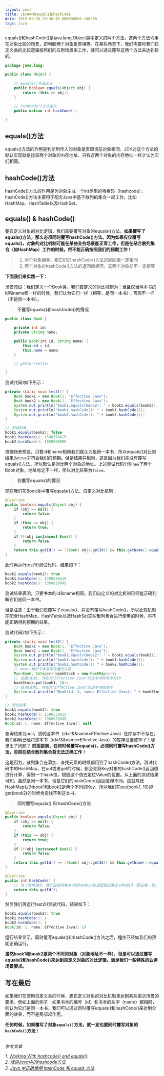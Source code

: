 ```yaml
---
layout: post
title: Java中的equals和hashCode
date: 2019-08-26 23:36:15.000000000 +08:00
tags: Java
---
```


equals()和hashCode()是java.lang.Object类中定义的两个方法，这两个方法均用在对象比较的场景，即判断两个对象是否相等。在某些场景下，我们需要将我们自定义类的比较逻辑按照们的应用场景来工作，就可以通过覆写这两个方法来达到目的。

```java
package java.lang;

public class Object {
    
    // equals()方法定义
    public boolean equals(Object obj) {
        return (this == obj);
    }
    
    // hashCode()方法定义
    public native int hashCode();

}
```

## equals()方法

equals()方法的作用是判断所传入的对象是否跟当前对象相同，JDK对这个方法的默认实现就是比较两个对象的内存地址，只有这两个对象的内存地址一样才认为它们相同。

## hashCode()方法

hashCode()方法的作用是为对象生成一个int类型的哈希码（hashcode），hashCode()方法主要用于配合Java中基于散列的集合一起工作，比如HashMap、HashTable以及HashSet。

## equals() & hashCode()

要自定义对象的对比逻辑，我们需要覆写对象的equals()方法。**如果覆写了equals()方法，那么必须同时覆写hashCode()方法。因为如果仅仅覆写equals()，对象的对比机制可能在某些业务场景能正常工作，但是在结合散列集合（如HashMap）工作的时候，将不能正确按照我们的预期工作！**

>1. 两个对象相等，那它们的hashCode()方法的返回值一定相同
>2. 两个对象的hashCode()方法的返回值相同，这两个对象却不一定相等

**下面我们来实践一下：**

场景预设：我们定义一个Book类，我们自定义的对比机制为：当且仅当两本书的id和name都一样的时候，我们认为它们一样（相等，是同一本书）；否则不一样（不是同一本书）。

>**不覆写equals()和hashCode()的情况**

```java
public class Book {

    private int id;
    private String name;

    public Book(int id, String name) {
        this.id = id;
        this.name = name;
    }

    // getter/setter

}
```

测试代码1如下所示：

```java
private static void test1() {
    Book book1 = new Book(1, "Effective Java");
    Book book2 = new Book(1, "Effective Java");
    System.out.println("book1.equals(book2): " + book1.equals(book2));
    System.out.println("book1.hashCode(): " + book1.hashCode());
    System.out.println("book2.hashCode(): " + book2.hashCode());
}

// 测试结果
book1.equals(book2): false
book1.hashCode(): 1590550415
book2.hashCode(): 1058025095
```

根据场景预设，只要id和name相同我们就认为是同一本书，所以equals()对比的结果为`true`才符合我们的预期。但是结果并相同，这是因为我们并没有覆写equals()方法，所以默认是对比两个对象的地址。上述测试代码分别`new`了两个Book对象，地址肯定不一样，所以对比结果为`false`。

>**仅覆写equals()的情况**

现在我们在Book类中覆写equals()方法，自定义对比机制：

```java
@Override
public boolean equals(Object obj) {
    if (obj == null) {
        return false;
    }
    if (this == obj) {
        return true;
    }
    if (!(obj instanceof Book)) {
        return false;
    }
    return this.getId() == ((Book) obj).getId() && this.getName().equals(((Book) obj).getName());
}
```

此时再运行test1()测试代码，结果如下：

```java
book1.equals(book2): true
book1.hashCode(): 1590550415
book2.hashCode(): 1058025095
```

测试结果表明，只要书本的id和name相同，我们自定义的对比机制已经能正确判断它们是同一本书。

但是注意：由于我们仅覆写了equals()，并没有覆写hashCode()，所以比较机制在配合HashMap、HashTable以及HashSet这些散列集合进行使用的时候，将不能正确得到预期的结果。

测试代码2如下所示：

```java
private static void test2() {
    Book book1 = new Book(1, "Effective Java");
    Book book2 = new Book(1, "Effective Java");
    System.out.println("book1.equals(book2): " + book1.equals(book2));
    System.out.println("book1.hashCode(): " + book1.hashCode());
    System.out.println("book2.hashCode(): " + book2.hashCode());
    // map——维护书本与库存量的关系
    Map<Book, Integer> bookStock = new HashMap<>();
    // 设置id为1，书名为"Effective Java"的这本书的库存为10
    bookStock.put(book1, 10);
    // 查询id为1，书名为"Effective Java"的这本书的库存
    System.out.println("Book[id: 1, name: Effective Java]: " + bookStock.get(book2));
}

// 测试结果
book1.equals(book2): true
book1.hashCode(): 1590550415
book2.hashCode(): 1058025095
Book[id: 1, name: Effective Java]： null
```

查询结果为null，说明这本书（id=1&&name=Effective Java）在库存中不存在。我们明明已经将这本书（id=1&&name=Effective Java）的库存设置成10了！哪里出了问题？
**前面提到，任何时候覆写equals()，必须同时覆写hashCode()方法，否则在结合散列集合将无法正确工作！**

<a>这是因为，散列集合在添加、查找元素的时候都用到了hashCode()方法。测试代码中的HashMap，在put或者get的时候，都会先将Key对象的hashCode()返回值进行计算，得到一个hash值，根据这个值去定位Value的位置。从上面的测试结果可知，虽然是同一本书，但是它们的hashCode()返回值却不同。这就导致HashMap认为book1和book2是两个不同的Key，所以我们在put(book1, 10)却get(book2)的时候肯定找不到这本书。</a>

>**同时覆写equals() 和 hashCode()方法**

```java
@Override
public boolean equals(Object obj) {
    if (obj == null) {
        return false;
    }
    if (this == obj) {
        return true;
    }
    if (!(obj instanceof Book)) {
        return false;
    }
    return this.getId() == ((Book) obj).getId() && this.getName().equals(((Book) obj).getName());
}

@Override
public int hashCode() {
    // 为了简单演示，我们这里将每本书的hashCode返回值设置成书本的id（保证唯一性）
    return this.getId();
}
```

然后我们再运行test2()测试代码，结果如下：

```java
book1.equals(book2): true
book1.hashCode(): 1
book2.hashCode(): 1
Book[id: 1, name: Effective Java]: 10
```

运行结果显示，同时覆写equals()和hashCode()方法之后，程序已经如我们的预期正确运行。

**虽然book1和book2是两个不同的对象（对象地址不一样），但是可以通过覆写equals()和hashCode()来达到自定义对象的对比逻辑，满足我们一些特殊的业务场景要求。**

## 写在最后

如果我们在使用自定义类的时候，想自定义对象的对比机制来达到某些需求场景的要求，例如上面的例子：如果书本的编号（id）和书本的名字（name）都相同，则认为它们是同一本书。我们可以通过同时覆写equals()和hashCode()来达到全面的效果，而不是局部起作用。

**任何时候，如果覆写了对象`equals()`方法，就一定也要同时覆写对象的`hashCode()`方法！**
<br /><br />

*参考文章*

*1. [Working With hashcode() and equals()](https://dzone.com/articles/working-with-hashcode-and-equals-in-java)* <br />
*2. [浅谈Java中的hashcode方法](https://www.cnblogs.com/dolphin0520/p/3681042.html)* <br />
*3. [Java 中正确使用 hashCode 和 equals 方法](https://www.oschina.net/question/82993_75533)*